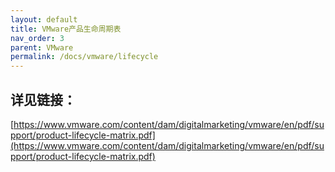```yaml
---
layout: default
title: VMware产品生命周期表
nav_order: 3
parent: VMware
permalink: /docs/vmware/lifecycle
---
```



## 详见链接：

[https://www.vmware.com/content/dam/digitalmarketing/vmware/en/pdf/support/product-lifecycle-matrix.pdf](https://www.vmware.com/content/dam/digitalmarketing/vmware/en/pdf/support/product-lifecycle-matrix.pdf)

